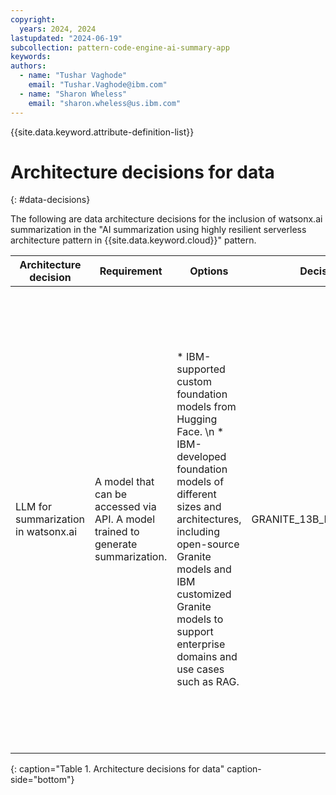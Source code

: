 ```yaml
---
copyright:
  years: 2024, 2024
lastupdated: "2024-06-19"
subcollection: pattern-code-engine-ai-summary-app
keywords:
authors:
  - name: "Tushar Vaghode"
    email: "Tushar.Vaghode@ibm.com"
  - name: "Sharon Wheless"
    email: "sharon.wheless@us.ibm.com"
---
```


{{site.data.keyword.attribute-definition-list}}

# Architecture decisions for data
{: #data-decisions}

The following are data architecture decisions for the inclusion of watsonx.ai summarization in the "AI summarization using highly resilient serverless architecture pattern in {{site.data.keyword.cloud}}" pattern.

| Architecture decision          | Requirement          | Options    | Decision     | Rationale        |
|-------------------------------------|---------------------------|-------------------|-------------------|-----------------------|
| LLM for summarization in watsonx.ai | A model that can be accessed via API. A model trained to generate summarization. | * IBM-supported custom foundation models from Hugging Face. \n * IBM-developed foundation models of different sizes and architectures, including open-source Granite models and IBM customized Granite models to support enterprise domains and use cases such as RAG. | GRANITE_13B_INSTRUCT_V2 | * IBM Developed foundation model \n * Supports Q&A, summarization, classification, generation, extraction and RAG tasks. \n * Note:  Model selection is a matter of taste and the requirements. Select a generative foundation model that best fits your needs. After you have a short list of models for your use case, systematically test the models by using prompt engineering techniques to see which ones consistently return the desired results. |
{: caption="Table 1. Architecture decisions for data" caption-side="bottom"}
